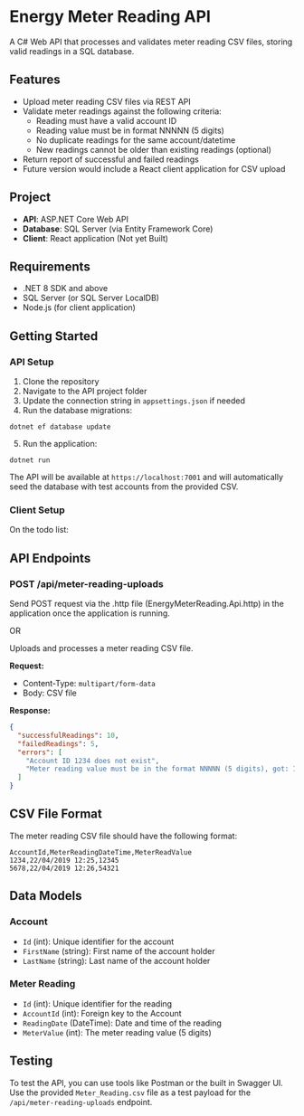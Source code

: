 # Energy Meter Reading API

A C# Web API that processes and validates meter reading CSV files, storing valid readings in a SQL database.

## Features

- Upload meter reading CSV files via REST API
- Validate meter readings against the following criteria:
  - Reading must have a valid account ID
  - Reading value must be in format NNNNN (5 digits)
  - No duplicate readings for the same account/datetime
  - New readings cannot be older than existing readings (optional)
- Return report of successful and failed readings
- Future version would include a React client application for CSV upload

## Project

- **API**: ASP.NET Core Web API
- **Database**: SQL Server (via Entity Framework Core)
- **Client**: React application (Not yet Built)

## Requirements

- .NET 8 SDK and above
- SQL Server (or SQL Server LocalDB)
- Node.js (for client application)

## Getting Started

### API Setup

1. Clone the repository
2. Navigate to the API project folder
3. Update the connection string in `appsettings.json` if needed
4. Run the database migrations:

```
dotnet ef database update
```

5. Run the application:

```
dotnet run
```

The API will be available at `https://localhost:7001` and will automatically seed the database with test accounts from the provided CSV.

### Client Setup

On the todo list:

## API Endpoints

### POST /api/meter-reading-uploads

Send POST request via the .http file (EnergyMeterReading.Api.http) in the application once the application is running.

OR

Uploads and processes a meter reading CSV file.

**Request:**

- Content-Type: `multipart/form-data`
- Body: CSV file

**Response:**

```json
{
  "successfulReadings": 10,
  "failedReadings": 5,
  "errors": [
    "Account ID 1234 does not exist",
    "Meter reading value must be in the format NNNNN (5 digits), got: 123"
  ]
}
```

## CSV File Format

The meter reading CSV file should have the following format:

```
AccountId,MeterReadingDateTime,MeterReadValue
1234,22/04/2019 12:25,12345
5678,22/04/2019 12:26,54321
```

## Data Models

### Account

- `Id` (int): Unique identifier for the account
- `FirstName` (string): First name of the account holder
- `LastName` (string): Last name of the account holder

### Meter Reading

- `Id` (int): Unique identifier for the reading
- `AccountId` (int): Foreign key to the Account
- `ReadingDate` (DateTime): Date and time of the reading
- `MeterValue` (int): The meter reading value (5 digits)

## Testing

To test the API, you can use tools like Postman or the built in Swagger UI. Use the provided `Meter_Reading.csv` file as a test payload for the `/api/meter-reading-uploads` endpoint.
